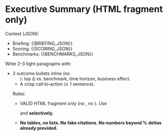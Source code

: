 # Executive Summary (HTML fragment only)

Context (JSON):
- Briefing: {{BRIEFING_JSON}}
- Scoring: {{SCORING_JSON}}
- Benchmarks: {{BENCHMARKS_JSON}}

Write 2–3 tight paragraphs with:
- 3 outcome bullets inline (no <ul>): top Δ vs. benchmark, time horizon, business effect.
- A crisp call‑to‑action (≤ 1 sentence).

Rules:
- VALID HTML fragment only (no <html>, no <body>). Use <p> and <strong> selectively.
- No tables, no lists. No fake citations. No numbers beyond % deltas already provided.
